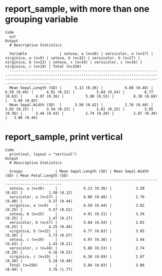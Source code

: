 # report_sample, with more than one grouping variable

    Code
      out
    Output
      # Descriptive Statistics
      
      Variable               | setosa, a (n=16) | versicolor, a (n=17) | virginica, a (n=9) | setosa, b (n=15) | versicolor, b (n=17) | virginica, b (n=22) | setosa, c (n=19) | versicolor, c (n=16) | virginica, c (n=19) | Total (n=150)
      -------------------------------------------------------------------------------------------------------------------------------------------------------------------------------------------------------------------------------------
      Mean Sepal.Length (SD) |      5.13 (0.36) |          6.08 (0.48) |        6.59 (0.44) |      4.91 (0.31) |          5.84 (0.54) |         6.77 (0.63) |      4.97 (0.36) |          5.88 (0.53) |         6.38 (0.69) |   5.84 (0.83)
      Mean Sepal.Width (SD)  |      3.50 (0.42) |          2.76 (0.40) |        3.02 (0.25) |      3.34 (0.25) |          2.81 (0.25) |         3.05 (0.36) |      3.44 (0.43) |          2.74 (0.29) |         2.87 (0.30) |   3.06 (0.44)

# report_sample, print vertical

    Code
      print(out, layout = "vertical")
    Output
      # Descriptive Statistics
      
      Groups               | Mean Sepal.Length (SD) | Mean Sepal.Width (SD) | Mean Petal.Length (SD)
      ----------------------------------------------------------------------------------------------
      setosa, a (n=16)     |            5.13 (0.36) |           3.50 (0.42) |            1.50 (0.12)
      versicolor, a (n=17) |            6.08 (0.48) |           2.76 (0.40) |            4.37 (0.44)
      virginica, a (n=9)   |            6.59 (0.44) |           3.02 (0.25) |            5.57 (0.52)
      setosa, b (n=15)     |            4.91 (0.31) |           3.34 (0.25) |            1.47 (0.17)
      versicolor, b (n=17) |            5.84 (0.54) |           2.81 (0.25) |            4.25 (0.44)
      virginica, b (n=22)  |            6.77 (0.63) |           3.05 (0.36) |            5.73 (0.57)
      setosa, c (n=19)     |            4.97 (0.36) |           3.44 (0.43) |            1.43 (0.21)
      versicolor, c (n=16) |            5.88 (0.53) |           2.74 (0.29) |            4.16 (0.53)
      virginica, c (n=19)  |            6.38 (0.69) |           2.87 (0.30) |            5.34 (0.49)
      Total (n=150)        |            5.84 (0.83) |           3.06 (0.44) |            3.76 (1.77)

